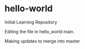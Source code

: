 # hello-world
Initial Learning Repository

Editing the file in hello_world main.

Making updates to merge into master
